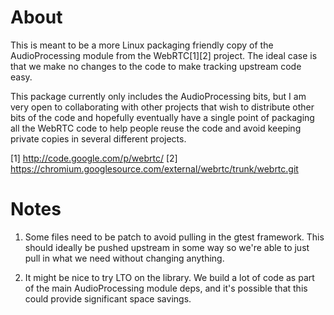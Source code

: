 About
=====

This is meant to be a more Linux packaging friendly copy of the AudioProcessing
module from the WebRTC[1][2] project. The ideal case is that we make no changes to
the code to make tracking upstream code easy.

This package currently only includes the AudioProcessing bits, but I am very
open to collaborating with other projects that wish to distribute other bits of
the code and hopefully eventually have a single point of packaging all the
WebRTC code to help people reuse the code and avoid keeping private copies in
several different projects.

[1] http://code.google.com/p/webrtc/
[2] https://chromium.googlesource.com/external/webrtc/trunk/webrtc.git

Notes
====

1. Some files need to be patch to avoid pulling in the gtest framework. This
   should ideally be pushed upstream in some way so we're able to just pull
   in what we need without changing anything.

2. It might be nice to try LTO on the library. We build a lot of code as part
   of the main AudioProcessing module deps, and it's possible that this could
   provide significant space savings.

